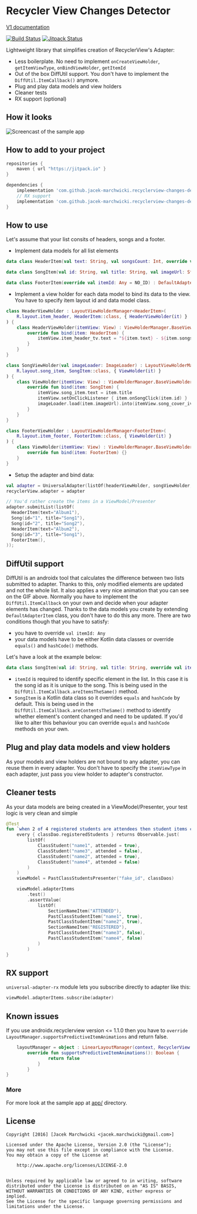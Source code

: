 # Recycler View Changes Detector

[V1 documentation](https://github.com/jacek-marchwicki/recyclerview-changes-detector/blob/1.0.2/README.md)

[![Build Status](https://travis-ci.org/jacek-marchwicki/recyclerview-changes-detector.svg?branch=master)](https://travis-ci.org/jacek-marchwicki/recyclerview-changes-detector)
[![Jitpack Status](https://jitpack.io/v/jacek-marchwicki/recyclerview-changes-detector.svg)](https://jitpack.io/#jacek-marchwicki/recyclerview-changes-detector)

Lightweight library that simplifies creation of RecyclerView's Adapter:
- Less boilerplate. No need to implement `onCreateViewHolder`, `getItemViewType`, `onBindViewHolder`, `getItemId`
- Out of the box DiffUtil support. You don't have to implement the `DiffUtil.ItemCallback()` anymore.
- Plug and play data models and view holders
- Cleaner tests
- RX support (optional)

## How it looks

![Screencast of the sample app](data/screencast.gif)

## How to add to your project

```groovy
repositories {
    maven { url "https://jitpack.io" }
}

dependencies {
    implementation 'com.github.jacek-marchwicki.recyclerview-changes-detector:universal-adapter:<look-on-release-tab>'
    // RX support
    implementation 'com.github.jacek-marchwicki.recyclerview-changes-detector:universal-adapter-rx:<look-on-release-tab>'
}
```

## How to use

Let's assume that your list consits of headers, songs and a footer.

- Implement data models for all list elements

```kotlin
data class HeaderItem(val text: String, val songsCount: Int, override val itemId: Any = text) : DefaultAdapterItem()

data class SongItem(val id: String, val title: String, val imageUrl: String, override val itemId: Any = id, val onSongClick: (id: String) -> Unit) : DefaultAdapterItem()

data class FooterItem(override val itemId: Any = NO_ID) : DefaultAdapterItem()

```

- Implement a view holder for each data model to bind its data to the view. You have to specify item layout id and data model class.

```kotlin
class HeaderViewHolder : LayoutViewHolderManager<HeaderItem>(
    R.layout.item_header, HeaderItem::class, { HeaderViewHolder(it) }
) {
    class HeaderViewHolder(itemView: View) : ViewHolderManager.BaseViewHolder<HeaderItem>(itemView) {
        override fun bind(item: HeaderItem) {
            itemView.item_header_tv.text = "${item.text} - ${item.songsCount}" 
        }
    }
}

class SongViewHolder(val imageLoader: ImageLoader) : LayoutViewHolderManager<SongItem>(
    R.layout.song_item, SongItem::class, { ViewHolder(it) }
) {
    class ViewHolder(itemView: View) : ViewHolderManager.BaseViewHolder<SongItem>(itemView) {
        override fun bind(item: SongItem) {
            itemView.song_item.text = item.title
            itemView.setOnClickListener { item.onSongClick(item.id) }
            imageLoader.load(item.imageUrl).into(itemView.song_cover_iv)
        }
    }
}

class FooterViewHolder : LayoutViewHolderManager<FooterItem>(
    R.layout.item_footer, FooterItem::class, { ViewHolder(it) }
) {
    class ViewHolder(itemView: View) : ViewHolderManager.BaseViewHolder<FooterItem>(itemView) {
        override fun bind(item: FooterItem) {}
    }
}

```

- Setup the adapter and bind data:

```kotlin
val adapter = UniversalAdapter(listOf(headerViewHolder, songViewHolder, footerViewHolder))
recyclerView.adapter = adapter

// You'd rather create the items in a ViewModel/Presenter
adapter.submitList(listOf(
  HeaderItem(text="Album1"),
  Song(id="1", title="Song1"),
  Song(id="2", title="Song2"),
  HeaderItem(text="Album2"),
  Song(id="3", title="Song1"),
  FooterItem(),
));
```

## DiffUtil support
DiffUtil is an androidx tool that calculates the difference between two lists submitted to adapter.
Thanks to this, only modified elements are updated and not the whole list. It also applies a very nice animation that you can see on the GIF above.
Normally you have to implement the `DiffUtil.ItemCallback` on your own and decide when your adapter elements has changed. 
Thanks to the data models you create by extending `DefaultAdapterItem` class, you don't have to do this any more. There are two conditions though
that you have to satisfy:
- you have to override `val itemId: Any`
- your data models have to be either Kotlin data classes or override `equals()` and `hashCode()` methods.

Let's have a look at the example below:
```kotlin
data class SongItem(val id: String, val title: String, override val itemId: Any = id) : DefaultAdapterItem()
```
- `itemId` is required to identify specific element in the list. In this case it is the song id as it is unique to the song. This is being used in the `DiffUtil.ItemCallback.areItemsTheSame()` method.
- `SongItem` is a Kotlin data class so it overrides `equals` and `hashCode` by default. This is being used in the `DiffUtil.ItemCallback.areContentsTheSame()` method to identify whether element's content changed and need to be updated. If you'd like to alter this behaviour you can override `equals` and `hashCode` methods on your own.

## Plug and play data models and view holders
As your models and view holders are not bound to any adapter, you can reuse them in every adapter.
You don't have to specify the `itemViewType` in each adapter, just pass you view holder to adapter's constructor.

## Cleaner tests
As your data models are being created in a ViewModel/Presenter, your test logic is very clean and simple

```kotlin
@Test
fun `when 2 of 4 registered students are attendees then student items correctly divided into sections`() {
    every { classDao.registeredStudents } returns Observable.just(
        listOf(
            ClassStudent("name1", attended = true),
            ClassStudent("name3", attended = false),
            ClassStudent("name2", attended = true),
            ClassStudent("name4", attended = false)
        )
    )
    viewModel = PastClassStudentsPresenter("fake_id", classDaos)

    viewModel.adapterItems
        .test()
        .assertValue(
            listOf(
                SectionNameItem("ATTENDED"),
                PastClassStudentItem("name1", true),
                PastClassStudentItem("name2", true),
                SectionNameItem("REGISTERED"),
                PastClassStudentItem("name3", false),
                PastClassStudentItem("name4", false)
            )
        )
}
```

## RX support
`universal-adapter-rx` module lets you subscribe directly to adapter like this:
```kotlin
viewModel.adapterItems.subscribe(adapter)
```

## Known issues
If you use androidx.recyclerview version <= 1.1.0 then you have to `override LayoutManager.supportsPredictiveItemAnimations`
and return false.
```kotlin
    layoutManager = object : LinearLayoutManager(context, RecyclerView.VERTICAL, false) {
        override fun supportsPredictiveItemAnimations(): Boolean {
                return false
            }
        }
}
```

### More

For more look at the sample app at [app/](app/) directory.


## License

    Copyright [2016] [Jacek Marchwicki <jacek.marchwicki@gmail.com>]

    Licensed under the Apache License, Version 2.0 (the "License");
    you may not use this file except in compliance with the License.
    You may obtain a copy of the License at

    	http://www.apache.org/licenses/LICENSE-2.0


    Unless required by applicable law or agreed to in writing, software
    distributed under the License is distributed on an "AS IS" BASIS,
    WITHOUT WARRANTIES OR CONDITIONS OF ANY KIND, either express or implied.
    See the License for the specific language governing permissions and
    limitations under the License.

